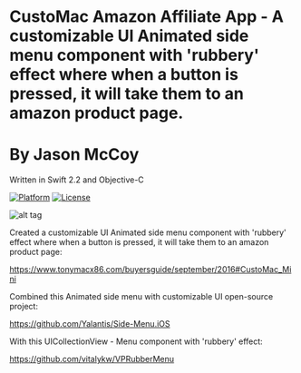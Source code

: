 # CustoMac Amazon Affiliate App - A customizable UI Animated side menu component with 'rubbery' effect where when a button is pressed, it will take them to an amazon product page.
# By Jason McCoy

Written in Swift 2.2 and Objective-C


[![Platform](http://img.shields.io/badge/platform-iOS-blue.svg?style=flat)](http://cocoapods.org/?q=YALSideMenu)
[![License](http://img.shields.io/badge/license-MIT-green.svg?style=flat)](https://github.com/Yalantis/Side-Menu.iOS/blob/master/LICENSE)

![alt tag](http://mccoygames.com/wp-content/uploads/2016/10/Customac-App.gif)


Created a customizable UI Animated side menu component with 'rubbery' effect where when a button is pressed, it will take them to an amazon product page:

https://www.tonymacx86.com/buyersguide/september/2016#CustoMac_Mini

Combined this Animated side menu with customizable UI open-source project:

https://github.com/Yalantis/Side-Menu.iOS

With this UICollectionView - Menu component with 'rubbery' effect:

https://github.com/vitalykw/VPRubberMenu
